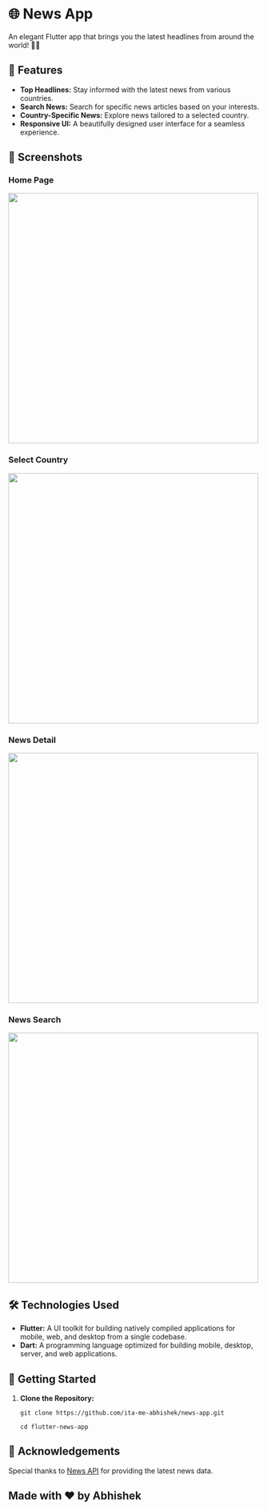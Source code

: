 # 🌐 News App

An elegant Flutter app that brings you the latest headlines from around the world! 📰✨


## 🚀 Features

- **Top Headlines:** Stay informed with the latest news from various countries.
- **Search News:** Search for specific news articles based on your interests.
- **Country-Specific News:** Explore news tailored to a selected country.
- **Responsive UI:** A beautifully designed user interface for a seamless experience.


## 📸 Screenshots

### Home Page
<img src="https://github.com/its-me-abhishek/news-app/assets/114338679/99a2692f-af18-4d8a-909d-d973a559a7ba" height="500">

### Select Country
<img src="https://github.com/its-me-abhishek/news-app/assets/114338679/41080e1c-6380-4100-82c9-5c9ffc1e7940" height="500">

### News Detail 
<img src="https://github.com/its-me-abhishek/news-app/assets/114338679/fdfa6e93-d0b0-41d5-883d-7429acbb9b29" height="500">

### News Search
<img src="https://github.com/its-me-abhishek/news-app/assets/114338679/a3235d06-2cea-4550-a91d-420bb51b6687" height="500">

## 🛠️ Technologies Used

- **Flutter:** A UI toolkit for building natively compiled applications for mobile, web, and desktop from a single codebase.
- **Dart:** A programming language optimized for building mobile, desktop, server, and web applications.


## 🚦 Getting Started

1. **Clone the Repository:**

   ```git clone https://github.com/ita-me-abhishek/news-app.git```


   ```cd flutter-news-app```


## 🌟 Acknowledgements

Special thanks to [News API](https://newsapi.org/) for providing the latest news data.


## Made with ❤️ by Abhishek


